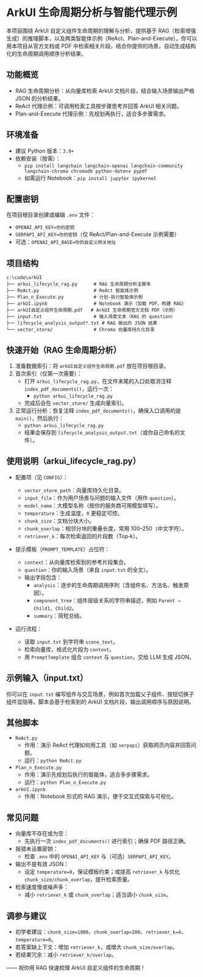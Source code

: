 # ArkUI 生命周期分析与智能代理示例

本项目围绕 ArkUI 自定义组件生命周期的理解与分析，提供基于 RAG（检索增强生成）的推理脚本，以及两类智能体示例（ReAct、Plan-and-Execute）。你可以用本项目从官方文档或 PDF 中检索相关片段，结合你提供的场景，自动生成结构化的生命周期调用顺序分析结果。

## 功能概览
- RAG 生命周期分析：从向量库检索 ArkUI 文档片段，结合输入场景输出严格 JSON 的分析结果。
- ReAct 代理示例：可调用检索工具按步骤思考并回答 ArkUI 相关问题。
- Plan-and-Execute 代理示例：先规划再执行，适合多步骤需求。

## 环境准备
- 建议 Python 版本：`3.9+`
- 依赖安装（按需）：
  - `pip install langchain langchain-openai langchain-community langchain-chroma chromadb python-dotenv pypdf`
  - 如需运行 Notebook：`pip install jupyter ipykernel`

## 配置密钥
在项目根目录创建或编辑 `.env` 文件：
- `OPENAI_API_KEY=你的密钥`
- `SERPAPI_API_KEY=你的密钥`（仅 ReAct/Plan-and-Execute 示例需要）
- 可选：`OPENAI_API_BASE=你的自定义网关地址`

## 项目结构
```
c:\code\arkUI
├── arkui_lifecycle_rag.py      # RAG 生命周期分析主脚本
├── ReAct.py                    # ReAct 智能体示例
├── Plan_n_Execute.py           # 计划-执行智能体示例
├── arkUI.ipynb                 # Notebook 演示（加载 PDF、构建 RAG）
├── arkUI自定义组件生命周期.pdf   # ArkUI 生命周期官方文档 PDF（示例）
├── input.txt                   # 输入场景文本（RAG 的 question）
├── lifecycle_analysis_output*.txt # RAG 输出的 JSON 结果
└── vector_store/               # Chroma 向量库持久化目录
```

## 快速开始（RAG 生命周期分析）
1. 准备数据索引：将 `arkUI自定义组件生命周期.pdf` 放在项目根目录。
2. 首次索引（仅第一次需要）：
   - 打开 `arkui_lifecycle_rag.py`，在文件末尾的入口处取消注释 `index_pdf_documents()`，运行一次：
     - `python arkui_lifecycle_rag.py`
   - 完成后会在 `vector_store/` 生成向量索引。
3. 正常运行分析：恢复注释 `index_pdf_documents()`，确保入口调用的是 `main()`，然后执行：
   - `python arkui_lifecycle_rag.py`
   - 结果会保存到 `lifecycle_analysis_output.txt`（或你自己命名的文件）。

## 使用说明（arkui_lifecycle_rag.py）
- 配置项（见 `CONFIG`）：
  - `vector_store_path`：向量库持久化目录。
  - `input_file`：作为用户场景与问题的输入文件（用作 `question`）。
  - `model_name`：大模型名称（按你的服务商可用模型填写）。
  - `temperature`：生成温度，`0` 更稳定可控。
  - `chunk_size`：文档分块大小。
  - `chunk_overlap`：相邻分块的重叠长度，常用 100–250（中文字符）。
  - `retriever_k`：每次检索返回的片段数（Top‑k）。

- 提示模板（`PROMPT_TEMPLATE`）占位符：
  - `context`：从向量库检索到的参考片段集合。
  - `question`：你的输入场景（来自 `input.txt` 的全文）。
  - 输出字段包含：
    - `analysis`：逐步的生命周期调用序列（含组件名、方法名、触发原因）。
    - `component_tree`：组件层级关系的字符串描述，例如 `Parent → Child1, Child2`。
    - `summary`：简短总结。

- 运行流程：
  - 读取 `input.txt` 到字符串 `scene_text`。
  - 检索向量库，格式化片段为 `context`。
  - 用 `PromptTemplate` 组合 `context` 与 `question`，交给 LLM 生成 JSON。

## 示例输入（input.txt）
你可以在 `input.txt` 编写组件与交互场景，例如首次加载父子组件、按钮切换子组件显隐等。脚本会基于检索到的 ArkUI 文档片段，输出调用顺序与原因说明。

## 其他脚本
- `ReAct.py`
  - 作用：演示 ReAct 代理如何用工具（如 `serpapi`）获取网页内容并回答问题。
  - 运行：`python ReAct.py`
- `Plan_n_Execute.py`
  - 作用：演示先规划后执行的智能体，适合多步骤需求。
  - 运行：`python Plan_n_Execute.py`
- `arkUI.ipynb`
  - 作用：Notebook 形式的 RAG 演示，便于交互式探索与可视化。

## 常见问题
- 向量库不存在或为空：
  - 先执行一次 `index_pdf_documents()` 进行索引；确保 PDF 路径正确。
- 报错未设置密钥：
  - 检查 `.env` 中的 `OPENAI_API_KEY` 与（可选）`SERPAPI_API_KEY`。
- 输出不是有效 JSON：
  - 设定 `temperature=0`，保证模板约束；或提高 `retriever_k` 与优化 `chunk_size/chunk_overlap`，提升检索质量。
- 检索速度慢或噪声多：
  - 减小 `retriever_k` 或 `chunk_overlap`；适当调小 `chunk_size`。

## 调参与建议
- 初学者建议：`chunk_size=1000`、`chunk_overlap=200`、`retriever_k=4`、`temperature=0`。
- 若答案缺上下文：增加 `retriever_k`，或增大 `chunk_size/overlap`。
- 若结果冗余：减小 `retriever_k/overlap`。

—— 祝你用 RAG 快速梳理 ArkUI 自定义组件的生命周期！
